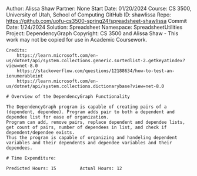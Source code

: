 ﻿Author: Alissa Shaw
Partner: None
Start Date: 01/20/2024
Course: CS 3500, University of Utah, School of Computing
GitHub ID: shawlissa
Repo: https://github.com/uofu-cs3500-spring24/spreadsheet-shawlissa
Commit Date: 1/24/2024
Solution: Spreadsheet
Namespace: SpreadsheetUtilities
Project: DependencyGraph 
Copyright: CS 3500 and Alissa Shaw - This work may not be copied for use in Academic Coursework.
```
Credits:
	https://learn.microsoft.com/en-us/dotnet/api/system.collections.generic.sortedlist-2.getkeyatindex?view=net-8.0
	https://stackoverflow.com/questions/12188634/how-to-test-an-ienumerableint
	https://learn.microsoft.com/en-us/dotnet/api/system.collections.dictionarybase?view=net-8.0

# Overview of the DependencyGraph Functionality

The DependencyGraph program is capable of creating pairs of a (dependent, dependee). Program adds pair to both a dependent and dependee list for ease of organization.
Program can add, remove pairs, replace dependent and dependee lists, get count of pairs, number of dependees in list, and check if dependent/dependee exists.
Thus the program is capable of organizing and handeling dependent variables and their dependents and dependee variables and their dependees.

# Time Expenditure:

Predicted Hours: 15			Actual Hours: 12


